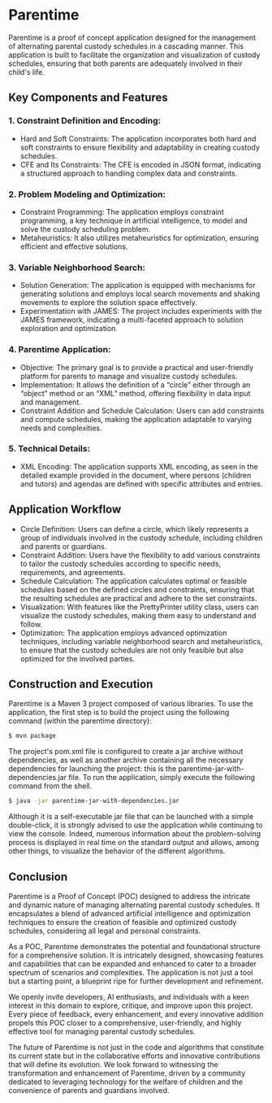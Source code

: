 # Parentime

Parentime is a proof of concept application designed for the management of alternating parental custody schedules in a cascading manner. This application is built to facilitate the organization and visualization of custody schedules, ensuring that both parents are adequately involved in their child's life.

## Key Components and Features

### 1. Constraint Definition and Encoding:
- Hard and Soft Constraints: The application incorporates both hard and soft constraints to ensure flexibility and adaptability in creating custody schedules.
- CFE and Its Constraints: The CFE is encoded in JSON format, indicating a structured approach to handling complex data and constraints.
### 2. Problem Modeling and Optimization:
- Constraint Programming: The application employs constraint programming, a key technique in artificial intelligence, to model and solve the custody scheduling problem.
- Metaheuristics: It also utilizes metaheuristics for optimization, ensuring efficient and effective solutions.
### 3. Variable Neighborhood Search:
- Solution Generation: The application is equipped with mechanisms for generating solutions and employs local search movements and shaking movements to explore the solution space effectively.
- Experimentation with JAMES: The project includes experiments with the JAMES framework, indicating a multi-faceted approach to solution exploration and optimization.
### 4. Parentime Application:
- Objective: The primary goal is to provide a practical and user-friendly platform for parents to manage and visualize custody schedules.
- Implementation: It allows the definition of a “circle” either through an “object” method or an “XML” method, offering flexibility in data input and management.
- Constraint Addition and Schedule Calculation: Users can add constraints and compute schedules, making the application adaptable to varying needs and complexities.
### 5. Technical Details:
- XML Encoding: The application supports XML encoding, as seen in the detailed example provided in the document, where persons (children and tutors) and agendas are defined with specific attributes and entries.

## Application Workflow

- Circle Definition: Users can define a circle, which likely represents a group of individuals involved in the custody schedule, including children and parents or guardians.
- Constraint Addition: Users have the flexibility to add various constraints to tailor the custody schedules according to specific needs, requirements, and agreements.
- Schedule Calculation: The application calculates optimal or feasible schedules based on the defined circles and constraints, ensuring that the resulting schedules are practical and adhere to the set constraints.
- Visualization: With features like the PrettyPrinter utility class, users can visualize the custody schedules, making them easy to understand and follow.
- Optimization: The application employs advanced optimization techniques, including variable neighborhood search and metaheuristics, to ensure that the custody schedules are not only feasible but also optimized for the involved parties.

## Construction and Execution

Parentime is a Maven 3 project composed of various libraries. To use the application, the first step is to build the project using the following command (within the parentime directory):

``` bash
$ mvn package
```

The project's pom.xml file is configured to create a jar archive without dependencies, as well as another archive containing all the necessary dependencies for launching the project: this is the parentime-jar-with-dependencies.jar file. To run the application, simply execute the following command from the shell.

``` bash
$ java -jar parentime-jar-with-dependencies.jar
```

Although it is a self-executable jar file that can be launched with a simple double-click, it is strongly advised to use the application while continuing to view the console. Indeed, numerous information about the problem-solving process is displayed in real time on the standard output and allows, among other things, to visualize the behavior of the different algorithms.

## Conclusion

Parentime is a Proof of Concept (POC) designed to address the intricate and dynamic nature of managing alternating parental custody schedules. It encapsulates a blend of advanced artificial intelligence and optimization techniques to ensure the creation of feasible and optimized custody schedules, considering all legal and personal constraints.

As a POC, Parentime demonstrates the potential and foundational structure for a comprehensive solution. It is intricately designed, showcasing features and capabilities that can be expanded and enhanced to cater to a broader spectrum of scenarios and complexities. The application is not just a tool but a starting point, a blueprint ripe for further development and refinement.

We openly invite developers, AI enthusiasts, and individuals with a keen interest in this domain to explore, critique, and improve upon this project. Every piece of feedback, every enhancement, and every innovative addition propels this POC closer to a comprehensive, user-friendly, and highly effective tool for managing parental custody schedules.

The future of Parentime is not just in the code and algorithms that constitute its current state but in the collaborative efforts and innovative contributions that will define its evolution. We look forward to witnessing the transformation and enhancement of Parentime, driven by a community dedicated to leveraging technology for the welfare of children and the convenience of parents and guardians involved.
